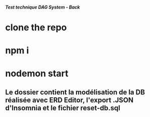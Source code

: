 ##### Test technique DAG System - Back

# clone the repo

# npm i

# nodemon start

## Le dossier contient la modélisation de la DB réalisée avec ERD Editor, l'export .JSON d'Insomnia et le fichier reset-db.sql
